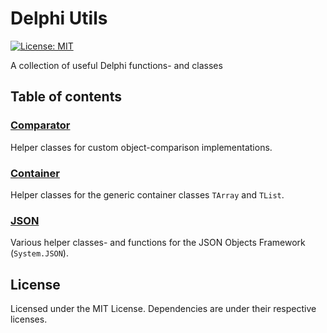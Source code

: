 # Delphi Utils
[![License: MIT](https://img.shields.io/badge/License-MIT-blue.svg)](https://opensource.org/licenses/MIT)

A collection of useful Delphi functions- and classes

## Table of contents
### [Comparator](https://github.com/flobernd/delphi-utils/wiki/Comparator)
Helper classes for custom object-comparison implementations.

### [Container](https://github.com/flobernd/delphi-utils/wiki/Container)
Helper classes for the generic container classes `TArray` and `TList`.

### [JSON](https://github.com/flobernd/delphi-utils/wiki/JSON)
Various helper classes- and functions for the JSON Objects Framework (`System.JSON`).

## License ##

Licensed under the MIT License. Dependencies are under their respective licenses.
